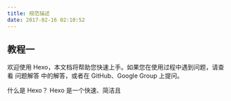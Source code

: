```yaml
---
title: 规范描述
date: 2017-02-16 02:10:52
---
```

## 教程一

欢迎使用 Hexo，本文档将帮助您快速上手。如果您在使用过程中遇到问题，请查看 问题解答 中的解答，或者在 GitHub、Google Group 上提问。

什么是 Hexo？
Hexo 是一个快速、简洁且